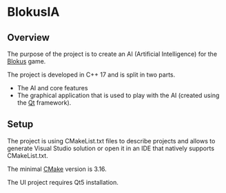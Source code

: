 # BlokusIA

## Overview

The purpose of the project is to create an AI (Artificial Intelligence) for the [Blokus](https://en.wikipedia.org/wiki/Blokus) game.

The project is developed in C++ 17 and is split in two parts.
- The AI and core features
- The graphical application that is used to play with the AI (created using the [Qt](https://www.qt.io) framework).

## Setup

The project is using CMakeList.txt files to describe projects and allows to generate Visual Studio solution or open it in an IDE that natively supports CMakeList.txt.

The minimal [CMake](https://cmake.org) version is 3.16.

The UI project requires Qt5 installation.
